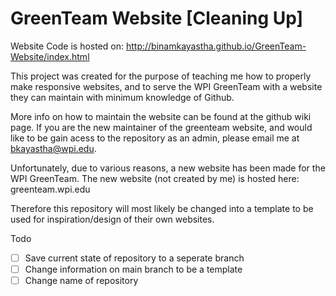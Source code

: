 # GreenTeam Website [Cleaning Up]

Website Code is hosted on: http://binamkayastha.github.io/GreenTeam-Website/index.html

This project was created for the purpose of teaching me how to properly make responsive websites, and to serve the WPI GreenTeam with a website they can maintain with minimum knowledge of Github.

More info on how to maintain the website can be found at the github wiki page. If you are the new maintainer of the greenteam website, and would like to be gain acess to the repository as an admin, please email me at bkayastha@wpi.edu.

Unfortunately, due to various reasons, a new website has been made for the WPI GreenTeam. The new website (not created by me) is hosted here: greenteam.wpi.edu

Therefore this repository will most likely be changed into a template to be used for inspiration/design of their own websites.

Todo
 - [ ] Save current state of repository to a seperate branch
 - [ ] Change information on main branch to be a template
 - [ ] Change name of repository
